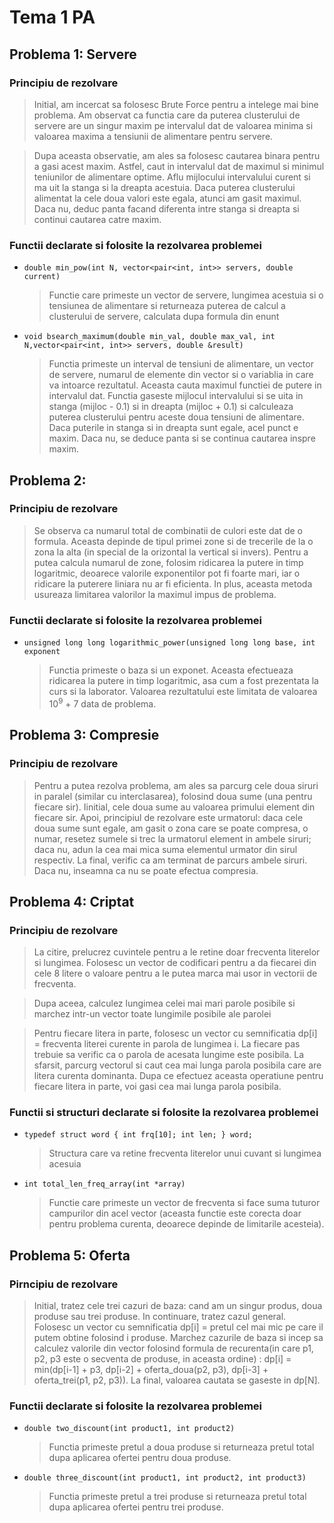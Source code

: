 # Tema 1 PA

## Problema 1: Servere

### Principiu de rezolvare

> Initial, am incercat sa folosesc Brute Force pentru a intelege mai bine problema. Am observat ca functia care da puterea clusterului de servere are un singur maxim pe intervalul dat de valoarea minima si valoarea maxima a tensiunii de alimentare pentru servere.

> Dupa aceasta observatie, am ales sa folosesc cautarea binara pentru a gasi acest maxim. Astfel, caut in intervalul dat de maximul si minimul teniunilor de alimentare optime. Aflu mijlocului intervalului curent si ma uit la stanga si la dreapta acestuia. Daca puterea clusterului alimentat la cele doua valori este egala, atunci am gasit maximul. Daca nu, deduc panta facand diferenta intre stanga si dreapta si continui cautarea catre maxim. 

### Functii declarate si folosite la rezolvarea problemei

- `double min_pow(int N, vector<pair<int, int>> servers, double current)`
    > Functie care primeste un vector de servere, lungimea acestuia si o tensiunea de alimentare si returneaza puterea de calcul a clusterului de servere, calculata dupa formula din enunt 

- `void bsearch_maximum(double min_val, double max_val, int N,vector<pair<int, int>> servers, double &result)`
    > Functia primeste un interval de tensiuni de alimentare, un vector de servere, numarul de elemente din vector si o variablia in care va intoarce rezultatul. Aceasta cauta maximul functiei de putere in intervalul dat. Functia gaseste mijlocul intervalului si se uita in stanga (mijloc - 0.1) si in dreapta (mijloc + 0.1) si calculeaza puterea clusterului pentru aceste doua tensiuni de alimentare. Daca puterile in stanga si in dreapta sunt egale, acel punct e maxim. Daca nu, se deduce panta si se continua cautarea inspre maxim. 

## Problema 2:

### Principiu de rezolvare

>Se observa ca numarul total de combinatii de culori este dat de o formula. Aceasta depinde de tipul primei zone si de trecerile de la o zona la alta (in special de la orizontal la vertical si invers). Pentru a putea calcula numarul de zone, folosim ridicarea la putere in timp logaritmic, deoarece valorile exponentilor pot fi foarte mari, iar o ridicare la puterere liniara nu ar fi eficienta. In plus, aceasta metoda usureaza limitarea valorilor la maximul impus de problema.

### Functii declarate si folosite la rezolvarea problemei

- `unsigned long long logarithmic_power(unsigned long long base, int exponent`
    >Functia primeste o baza si un exponet. Aceasta efectueaza ridicarea la putere in timp logaritmic, asa cum a fost prezentata la curs si la laborator. Valoarea rezultatului este limitata de valoarea 10<sup>9</sup> + 7 data de problema.

## Problema 3: Compresie

### Principiu de rezolvare

> Pentru a putea rezolva problema, am ales sa parcurg cele doua siruri in paralel (similar cu interclasarea), folosind doua sume (una pentru fiecare sir). Iinitial, cele doua sume au valoarea primului element din fiecare sir. Apoi, principiul de rezolvare este urmatorul: daca cele doua sume sunt egale, am gasit o zona care se poate compresa, o numar, resetez sumele si trec la urmatorul element in ambele siruri; daca nu, adun la cea mai mica suma elementul urmator din sirul respectiv. La final, verific ca am terminat de parcurs ambele siruri. Daca nu, inseamna ca nu se poate efectua compresia.

## Problema 4: Criptat

### Principiu de rezolvare

> La citire, prelucrez cuvintele pentru a le retine doar frecventa literelor si lungimea. Folosesc un vector de codificari pentru a da fiecarei din cele 8 litere o valoare pentru a le putea marca mai usor in vectorii de frecventa.

> Dupa aceea, calculez lungimea celei mai mari parole posibile si marchez intr-un vector toate lungimile posibile ale parolei

> Pentru fiecare litera in parte, folosesc un vector cu semnificatia dp[i] = frecventa literei curente in parola de lungimea i. La fiecare pas trebuie sa verific ca o parola de acesata lungime este posibila. La sfarsit, parcurg vectorul si caut cea mai lunga parola posibila care are litera curenta dominanta. Dupa ce efectuez aceasta operatiune pentru fiecare litera in parte, voi gasi cea mai lunga parola posibila.

### Functii si structuri declarate si folosite la rezolvarea problemei

- `typedef struct word { int frq[10]; int len; } word;`

    > Structura care va retine frecventa literelor unui cuvant si lungimea acesuia

- `int total_len_freq_array(int *array)`
    > Functie care primeste un vector de frecventa si face suma tuturor campurilor din acel vector (aceasta functie este corecta doar pentru problema curenta, deoarece depinde de limitarile acesteia).

## Problema 5: Oferta

### Pirncipiu de rezolvare
> Initial, tratez cele trei cazuri de baza: cand am un singur produs, doua produse sau trei produse. In continuare, tratez cazul general. Folosesc un vector cu semnificatia dp[i] = pretul cel mai mic pe care il putem obtine folosind i produse. Marchez cazurile de baza si incep sa calculez valorile din vector folosind formula de recurenta(in care p1, p2, p3 este o secventa de produse, in aceasta ordine) : dp[i] = min(dp[i-1] + p3, dp[i-2] + oferta_doua(p2, p3), dp[i-3] + oferta_trei(p1, p2, p3)). La final, valoarea cautata se gaseste in dp[N].

### Functii declarate si folosite la rezolvarea problemei

- `double two_discount(int product1, int product2)`
    > Functia primeste pretul a doua produse si returneaza pretul total dupa aplicarea ofertei pentru doua produse.

- `double three_discount(int product1, int product2, int product3)`
    > Functia primeste pretul a trei produse si returneaza pretul total dupa aplicarea ofertei pentru trei produse.